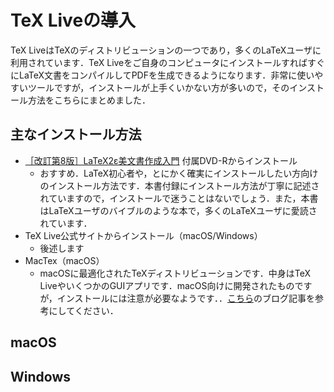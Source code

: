# TeX Liveの導入
TeX LiveはTeXのディストリビューションの一つであり，多くのLaTeXユーザに利用されています．TeX Liveをご自身のコンピュータにインストールすればすぐにLaTeX文書をコンパイルしてPDFを生成できるようになります．非常に使いやすいツールですが，インストールが上手くいかない方が多いので，そのインストール方法をこちらにまとめました．

## 主なインストール方法
- [［改訂第8版］LaTeX2ε美文書作成入門](https://www.amazon.co.jp/改訂第8版-LaTeX2ε美文書作成入門-奥村晴彦/dp/4297117126/ref=sr_1_2_sspa?__mk_ja_JP=カタカナ&dchild=1&keywords=美文書作成入門&qid=1632488280&sr=8-2-spons&psc=1&spLa=ZW5jcnlwdGVkUXVhbGlmaWVyPUEyMEgxRjQwTDZXTjUzJmVuY3J5cHRlZElkPUEwOTcyNDE2M0JZRENOUllZTDdRVSZlbmNyeXB0ZWRBZElkPUEyUzBOTEw4TlkzQlRLJndpZGdldE5hbWU9c3BfYXRmJmFjdGlvbj1jbGlja1JlZGlyZWN0JmRvTm90TG9nQ2xpY2s9dHJ1ZQ==) 付属DVD-Rからインストール
  - おすすめ．LaTeX初心者や，とにかく確実にインストールしたい方向けのインストール方法です．本書付録にインストール方法が丁寧に記述されていますので，インストールで迷うことはないでしょう．また，本書はLaTeXユーザのバイブルのような本で，多くのLaTeXユーザに愛読されています．
- TeX Live公式サイトからインストール（macOS/Windows）
  - 後述します
- MacTex（macOS）
  - macOSに最適化されたTeXディストリビューションです．中身はTeX LiveやいくつかのGUIアプリです．macOS向けに開発されたものですが，インストールには注意が必要なようです．．[こちら](https://blog.wtsnjp.com/2020/07/07/about-mactex/)のブログ記事を参考にしてください．

## macOS
## Windows
